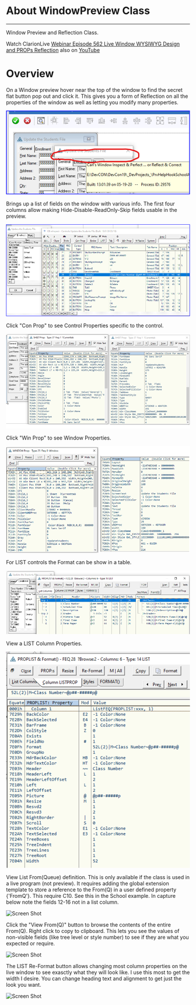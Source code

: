 # About WindowPreview Class
 -------------------------
 Window Preview and Reflection Class. 
 
Watch ClarionLive [Webinar Episode 562 Live Window WYSIWYG Design and PROPs Reflection](https://www.clarionlive.com/BrowseEpisodes/ww) also on [YouTube](https://www.youtube.com/watch?v=YdF_G1CWvEA)
 
# Overview #

On a Window preview hover near the top of the window to find the secret flat button pop out and click it. This gives you a form of Reflection on all the properties of the window as well as letting you modify many properties.

![Screen Shot](images/readme_secret.png)

Brings up a list of fields on the window with various info. The first four columns allow making Hide-Disable-ReadOnly-Skip fields usable in the preview. 

![Screen Shot](images/readme_fields.png)

Click "Con Prop" to see Control Properties specific to the control. 

![Screen Shot](images/readme_props.png)

Click "Win Prop" to see Window Properties.

![Screen Shot](images/readme_winprops.png)

For LIST controls the Format can be show in a table.

![Screen Shot](images/readme_listformat.png)

View a LIST Column Properties.

![Screen Shot](images/readme_listcolumn.png)

View List From(Queue) definition. This is only available if the class is used in a live program (not preview). It requires adding the global extension template to store a reference to the From(Q) in a user defined property  {'FromQ'}. This require C10. See this in the School example. In capture below note the fields 12-16 not in a list column.

![Screen Shot](readme_listfromq.png)

Click the "View From(Q)" button to browse the contents of the entire From(Q). Right click to copy to clipboard. This lets you see the values of non-visible fields (like tree level or style number) to see if they are what you expected or require.

![Screen Shot](readme_listfromq_view.png)

The LIST Re-Format button allows changing most column properties on the live window to see exasctly what they will look like. I use this most to get the width I desire. You can change heading text and alignment to get just the look you want.

![Screen Shot](readme_listreformat.png)

